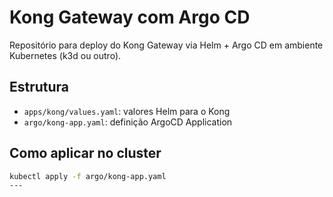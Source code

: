 # Kong Gateway com Argo CD

Repositório para deploy do Kong Gateway via Helm + Argo CD em ambiente Kubernetes (k3d ou outro).

## Estrutura

- `apps/kong/values.yaml`: valores Helm para o Kong
- `argo/kong-app.yaml`: definição ArgoCD Application

## Como aplicar no cluster

```bash
kubectl apply -f argo/kong-app.yaml
---

